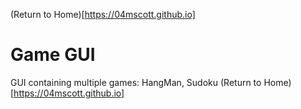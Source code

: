 (Return to Home)[https://04mscott.github.io]
# Game GUI
GUI containing multiple games: HangMan, Sudoku
(Return to Home)[https://04mscott.github.io]
